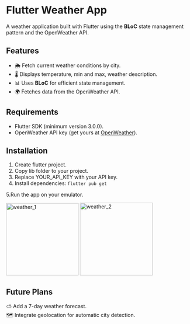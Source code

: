 # Flutter Weather App  

A weather application built with Flutter using the **BLoC** state management pattern and the OpenWeather API.  

## Features  
- 🌦️ Fetch current weather conditions by city.  
- 🌡️ Displays temperature, min and max, weather description.  
- 📊 Uses **BLoC** for efficient state management.  
- 🌍 Fetches data from the OpenWeather API.  

## Requirements  
- Flutter SDK (minimum version 3.0.0).  
- OpenWeather API key (get yours at [OpenWeather](https://openweathermap.org/)).  

## Installation  
1. Create flutter project.
2. Copy lib folder to your project.
3. Replace YOUR_API_KEY with your API key.
4. Install dependencies:
<code>flutter pub get</code>

5.Run the app on your emulator.

<img width="198" alt="weather_1" src="https://github.com/user-attachments/assets/838d8b52-220e-4922-9e1f-2ed8eb507367">
<img width="199" alt="weather_2" src="https://github.com/user-attachments/assets/bb5dd36f-e8f7-42a8-9308-6e79ec6c8609">

## Future Plans
⛅ Add a 7-day weather forecast.<br>
🗺️ Integrate geolocation for automatic city detection.<br>



